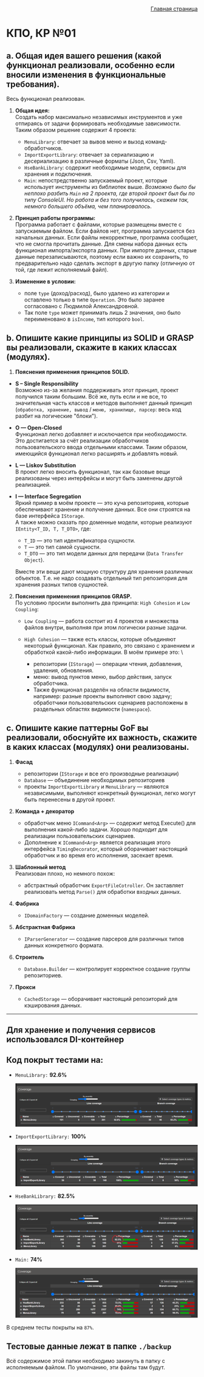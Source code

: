 <p style="text-align: right"> <a href="https://github.com/Mi-Kram/HSE-Software-Engineering/tree/main" alt="General"> Главная страница </a> </p>

# КПО, КР №01

## a. Общая идея вашего решения (какой функционал реализовали, особенно если вносили изменения в функциональные требования).

Весь функционал реализован.

1. **Общая идея:** \
Создать набор максимально независимых инструментов и уже отпираясь от задачи формировать необходимые зависимости. Таким образом решение содержит 4 проекта:
    - `MenuLibrary`: отвечает за вывов меню и вызод команд-обработчиков.
    - `ImportExportLibrary`: отвечает за сериализацию и десериализацию в различные форматы (Json, Csv, Yaml).
    - `HseBankLibrary`: содержит необходимые модели, сервисы для хранения и подключения.
    - `Main`: непостредственно запускаемый проект, которые использует инструменты из библиотек выше. _Возможно было бы неплохо разбить `Main` на 2 проекта, где второй проект был бы по типу ConsoleUI. Но работа и без того получилась, скажем так, немного большего объёма, чем планировалось._

2. **Принцип работы программы:** \
Программа работает с файлами, которые размещены вместе с запускаемым файлом. Если файлов нет, программа запускается без начальных данных. Если файлы некорректные, программа сообщает, что не смогла прочитать данные. Для смены набора данных есть функционал импорта/экспорта данных. При импорте данных, старые данные перезаписываются, поэтому если важно их сохранить, то предварительно надо сделать экспорт в другую папку (отличную от той, где лежит исполняемый файл).

3. **Изменение в условии:**
    - поле `type` (доход/расход), было удалено из категории и оставлено только в типе `Operation`. Это было заранее согласовано с Людмилой Александровной.
    - Так поле `type` может принимать лишь 2 значения, оно было переименовано в `isIncome`, тип которого `bool`.



## b. Опишите какие принципы из SOLID и GRASP вы реализовали, скажите в каких классах (модулях).

1. **Пояснения применения принципов SOLID.**
 - **S – Single Responsibility** \
   Возможно из-за желания поддерживать этот принцип, проект получился таким большим. Всё же, путь если и не все, то значительная часть классов и методов выполняет данный принцип (`обработка, хранение, вывод` / `меню, хранилище, парсер`: весь код разбит на логические "блоки").

 - **O — Open-Closed** \
   Функционал легко добавляет и исключается при необходимости. Это достигается за счёт реализации обработчиков пользовательского ввода отдельными классами. Таким образом, имеющийся функционал легко расширять и добавлять новый.

 - **L — Liskov Substitution** \
   В проект легко вносить функционал, так как базовые вещи реализованы через интерфейсы и могут быть заменены другой реализацией.

 - **I — Interface Segregation** \
   Яркий пример в моём проекте — это куча репозиториев, которые обеспечивают хранение и получение данных. Все они строятся на базе интерфейса `IStorage`. \
   А также можно сказать про доменные модели, которые реализуют `IEntity<T_ID, T, T_DTO>`, где:
   - `T_ID` — это тип идентификатора сущности.
   - `T` — это тип самой сущности.
   - `T_DTO` — это тип модели данных для   передачи    (`Data Transfer Object`).

   Вместе эти вещи дают мощную структуру для хранения различных объектов. Т.е. не надо создавать отдельный тип репозитория для хранения разных типов сущностей.

2. **Пояснения применения принципов GRASP.** \
   По условию просили выполнить два принципа: `High Cohesion` и `Low Coupling`:

   - `Low Coupling` — работа состоит из 4 проектов и множества файлов внутри, выполняя при этом логически разные задачи. 

   - `High Cohesion` — также есть классы, которые объединяют некоторый функционал. Как правило, это связано с хранением и обработкой какой-либо информации. В моём примере это: \
       - репозитории (`IStorage`) — операции чтения, добавления,        удаления, обновления.
       - меню: вывод пунктов меню, выбор действия, запуск обработчика.
       - Также функционал разделён на области видимости, например: разные проекты выполняют свою задачу; обработчики пользовательских сценариев расположены в раздельных областях видимости (`namespace`).



## c. Опишите какие паттерны GoF вы реализовали, обоснуйте их важность, скажите в каких классах (модулях) они реализованы.

1. **Фасад** 
   - репозитории (`IStorage` и все его производные реализации)
   - `Database` — объединение необходимых репозиториев
   - проекты `ImportExportLibrary` и `MenuLibrary` — являются независимыми, выполняют конкретный функционал, легко могут быть перенесены в другой проект.

2. **Команда + декоратор**
   - обработчик меню `ICommand<Arg>` — содержит метод Execute() для выполнения какой-либо задачи. Хорошо подходит для реализации пользовательских сценариев.
   - Дополнение к  `ICommand<Arg>` является реализация этого интерфейса `TimingDecorator`, который оборачивает настоящий обработчик и во время его исполнения, засекает время.

3. **Шаблонный метод** \
   Реализован плохо, но немного похож:
   - абстрактный обработчик `ExportFileCotroller`. Он заставляет реализовать метод `Parse()` для обработки входных данных. 

4. **Фабрика**
   - `IDomainFactory` — создание доменных моделей.

5. **Абстрактная Фабрика**
   - `IParserGenerator` — создание парсеров для различных типов данных конкретного формата.

6. **Строитель**
   - `Database.Builder` — контролирует корректное создание группы репозиториев.

7. **Прокси**
   - `CachedStorage` — оборачивает настоящий репозиторий для кэширования данных.


---

## Для хранение и получения сервисов использовался DI-контейнер

## Код покрыт тестами на:
  - `MenuLibrary:`  **92.6%**

    ![MenuLibrary](./docs/MenuLibraryCoverage.png)

  - `ImportExportLibrary:`  **100%**

    ![ImportExportLibrary](./docs/ImportExportLibraryCoverage.png)

  - `HseBankLibrary:`  **82.5%**
 
    ![HseBankLibrary](./docs/HseBankLibraryCoverage.png)

 - `Main:`  **74%**

    ![Main](./docs/MainCoverage.png)

  В среднем тесты покрыты на `87%`.

## Тестовые данные лежат в папке `./backup`
Всё содержимое этой папки необходимо закинуть в папку с исполняемым файлом. По умолчанию, эти файлы там будут.
